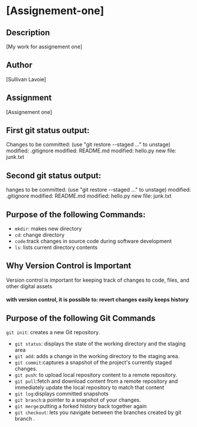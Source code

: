 # [Assignement-one]

## Description
[My work for assignement one]

## Author
[Sullivan Lavoie]

## Assignment
[Assignement one]
## First git status output:
Changes to be committed:
  (use "git restore --staged <file>..." to unstage)
        modified:   .gitignore
        modified:   README.md
        modified:   hello.py
        new file:   junk.txt
## Second git status output:
hanges to be committed:
  (use "git restore --staged <file>..." to unstage)
        modified:   .gitignore
        modified:   README.md
        modified:   hello.py
        new file:   junk.txt
## Purpose of the following Commands:        
 - `mkdir`: makes new directory
- `cd`: change directory
- `code`:track changes in source code during software development
- `ls`: lists current directory contents

## Why Version Control is Important
Version control is important for keeping track of changes to code, files, and other digital assets
#### with version control, it is possible to: revert changes easily keeps history
## Purpose of the following Git Commands
 `git init`: creates a new Git repository.
- `git status`: displays the state of the working directory and the staging area
- `git add`: adds a change in the working directory to the staging area.
- `git commit`:captures a snapshot of the project's currently staged changes.
- `git push`: to upload local repository content to a remote repository.
- `git pull`:fetch and download content from a remote repository and immediately update the local repository to match that content
- `git log`:displays committed snapshots
- `git branch`:a pointer to a snapshot of your changes.
- `git merge`:putting a forked history back together again
- `git checkout`: lets you navigate between the branches created by git branch .